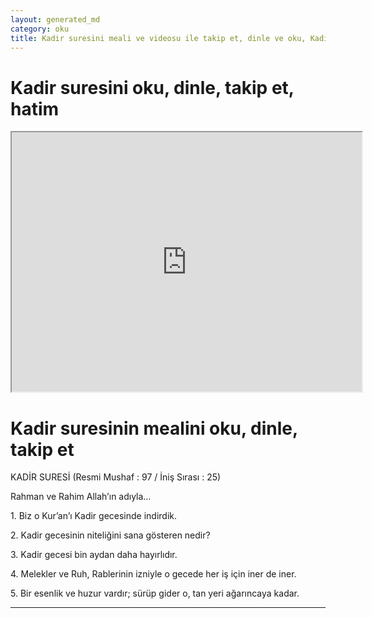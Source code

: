 ```yaml
---
layout: generated_md
category: oku
title: Kadir suresini meali ve videosu ile takip et, dinle ve oku, Kadir dinle, Kadir meali, hatim dinle, hatim yap.
---
```


<div class="container">
  <div class="row">
    <div class="col-lg-12">
      <h1>Kadir suresini oku, dinle, takip et, hatim</h1>
      <div class="div-youtube-embed">
        <iframe width="560" height="415" src="https://www.youtube.com/embed/">frameborder="0" allowfullscreen></iframe>
      </div>
    </div>
  </div>

  <div class="row">
    <div class="col-lg-12">
      <h1>Kadir suresinin mealini oku, dinle, takip et</h1>
      <div><p>KADİR SURESİ (Resmi Mushaf : 97 / İniş Sırası : 25)</p><p>Rahman ve Rahim Allah’ın adıyla…</p><p></p><p></p><p>1. Biz o Kur’an’ı Kadir gecesinde indirdik.</p><p></p><p></p><p>2. Kadir gecesinin niteliğini sana gösteren nedir?</p><p></p><p></p><p>3. Kadir gecesi bin aydan daha hayırlıdır.</p><p></p><p></p><p>4. Melekler ve Ruh, Rablerinin izniyle o gecede her iş için iner de iner.</p><p></p><p></p><p>5. Bir esenlik ve huzur vardır; sürüp gider o, tan yeri ağarıncaya kadar.</p><p></p><p></p><p></p><p></p></div>
    </div>
  </div>
</div>
<hr />